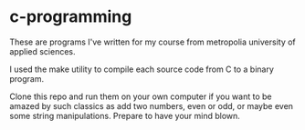 # c-programming
These are programs I've written for my course from metropolia university of applied sciences.

I used the make utility to compile each source code from C to a binary program. 

Clone this repo and run them on your own computer if you want to be amazed by such classics as add two numbers, even or odd, or maybe even some string manipulations. Prepare to have your mind blown.


